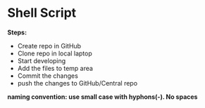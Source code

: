 # Shell Script

**Steps:**
* Create repo in GitHub
* Clone repo in local laptop
* Start developing
* Add the files to temp area
* Commit the changes
* push the changes to GitHub/Central repo

**naming convention: use small case with hyphons(-). No spaces** 
